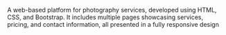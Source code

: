 A web-based platform for photography services, developed using HTML, CSS, and Bootstrap. It includes multiple pages showcasing services, pricing, and contact information, all presented in a fully responsive design
